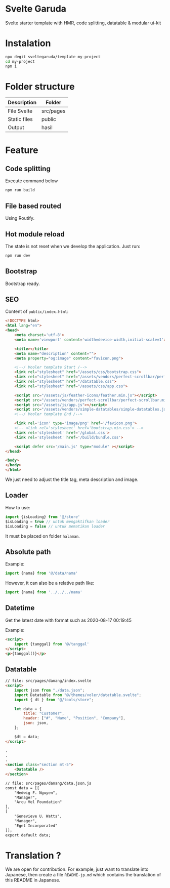 # Svelte Garuda

 Svelte starter template with HMR, code splitting, datatable & modular ui-kit

# Instalation

```bash
npx degit sveltegaruda/template my-project
cd my-project
npm i
```

# Folder structure

| Description | Folder |
|---|---|
| File Svelte | src/pages |
| Static files | public |
| Output | hasil |

# Feature

## Code splitting

Execute command below 

```bash
npm run build
```

## File based routed

Using Routify.

## Hot module reload

The state is not reset when we develop the application. Just run:

```bash
npm run dev
```

## Bootstrap

Bootstrap ready.

## SEO

Content of `public/index.html`:

```html
<!DOCTYPE html>
<html lang="en">
<head>
	<meta charset='utf-8'>
	<meta name='viewport' content='width=device-width,initial-scale=1'>

	<title></title>
	<meta name="description" content="">
	<meta property="og:image" content="favicon.png">

	<!--/ Vooler template Start /-->
	<link rel="stylesheet" href="/assets/css/bootstrap.css">
	<link rel="stylesheet" href="/assets/vendors/perfect-scrollbar/perfect-scrollbar.css">
	<link rel="stylesheet" href="/datatable.css">
	<link rel="stylesheet" href="/assets/css/app.css">

	<script src="/assets/js/feather-icons/feather.min.js"></script>
	<script src="/assets/vendors/perfect-scrollbar/perfect-scrollbar.min.js"></script>
	<script src="/assets/js/app.js"></script>
	<script src="/assets/vendors/simple-datatables/simple-datatables.js"></script>
	<!--/ Vooler template End /-->

	<link rel='icon' type='image/png' href='/favicon.png'>
	<!-- <link rel='stylesheet' href='bootstrap.min.css'> -->
	<link rel='stylesheet' href='/global.css'>
	<link rel='stylesheet' href='/build/bundle.css'>

	<script defer src='/main.js' type="module" ></script>
</head>

<body>
</body>
</html>
```

We just need to adjust the title tag, meta description and image.

## Loader

How to use:

```javascript
import {isLoading} from '@/store'
$isLoading = true // untuk mengaktifkan loader
$isLoading = false // untuk mematikan loader
```

It must be placed on folder `halaman`.

## Absolute path

Example:

```javascript
import {nama} from '@/data/nama'
```

However, it can also be a relative path like:

```javascript
import {nama} from '../../../nama'
```

## Datetime

Get the latest date with format such as 2020-08-17 00:19:45

Example:

```html
<script>
	import {tanggal} from '@/tanggal'
</script>
<p>{tanggal()}</p>
```

## Datatable
```html
// file: src/pages/danang/index.svelte
<script>
    import json from "./data.json";
    import Datatable from "@/themes/voler/datatable.svelte";
    import { dt } from "@/tools/store";

    let data = {
        title: "Customer",
        header: ["#", "Name", "Position", "Company"],
        json: json,
    };

    $dt = data;
</script>

.
.
.
<section class="section mt-5">
    <Datatable />
</section>
```

```html
// file: src/pages/danang/data.json.js
const data = [[
    "Hedwig F. Nguyen",
    "Manager",
    "Arcu Vel Foundation"
],
[
    "Genevieve U. Watts",
    "Manager",
    "Eget Incorporated"
]];
export default data;
```

# Translation ?

We are open for contribution. For example, just want to translate into Japanese, then create a file `README-jp.md` which contains the translation of this README in Japanese.